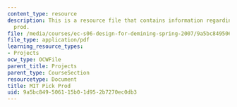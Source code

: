 ```yaml
---
content_type: resource
description: This is a resource file that contains information regarding MIT pick
  prod.
file: /media/courses/ec-s06-design-for-demining-spring-2007/9a5bc849506115b01d952b7270ec0db3_MITEC_S06S07_mit_pick.pdf
file_type: application/pdf
learning_resource_types:
- Projects
ocw_type: OCWFile
parent_title: Projects
parent_type: CourseSection
resourcetype: Document
title: MIT Pick Prod
uid: 9a5bc849-5061-15b0-1d95-2b7270ec0db3
---
```

